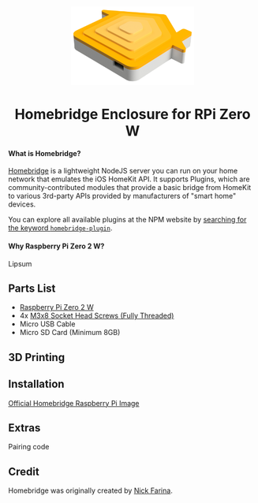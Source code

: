 <p align="center">
  <img src="https://github.com/austintrujillo/Homebridge-Enclosure-Pi/blob/55cf67e3892fce33442126a8bf4515b7896326c7/Misc/Images/readmeimage.png" height="160">
</p>

<span align="center">

# Homebridge Enclosure for RPi Zero W

</span>

#### What is Homebridge?

[Homebridge](https://github.com/homebridge/homebridge) is a lightweight NodeJS server you can run on your home network that emulates the iOS HomeKit API. It supports Plugins, which are community-contributed modules that provide a basic bridge from HomeKit to various 3rd-party APIs provided by manufacturers of "smart home" devices.

You can explore all available plugins at the NPM website by [searching for the keyword `homebridge-plugin`](https://www.npmjs.com/search?q=homebridge-plugin).

#### Why Raspberry Pi Zero 2 W?

Lipsum

## Parts List

* [Raspberry Pi Zero 2 W](https://www.raspberrypi.com/products/raspberry-pi-zero-2-w/)
* 4x [M3x8 Socket Head Screws (Fully Threaded)](https://www.mcmaster.com/screws/thread-size~m3/system-of-measurement~metric/alloy-steel-socket-head-screws-8/length~8-mm/)
* Micro USB Cable
* Micro SD Card (Minimum 8GB)

## 3D Printing

## Installation

[Official Homebridge Raspberry Pi Image](https://github.com/homebridge/homebridge-raspbian-image/wiki/Getting-Started)

## Extras

Pairing code

## Credit

Homebridge was originally created by [Nick Farina](https://twitter.com/nfarina).
